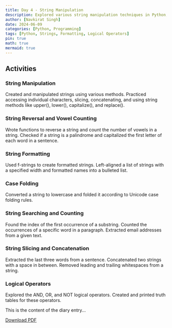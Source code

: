 ```yaml
---
title: Day 4 - String Manipulation
description: Explored various string manipulation techniques in Python, including string methods, formatting, and logical operators.
author: [Navkirat Singh]
date: 2024-06-09
categories: [Python, Programming]
tags: [Python, Strings, Formatting, Logical Operators]
pin: true
math: true
mermaid: true
---
```


## Activities

### String Manipulation

Created and manipulated strings using various methods.
Practiced accessing individual characters, slicing, concatenating, and using string methods like upper(), lower(), capitalize(), and replace().

### String Reversal and Vowel Counting

Wrote functions to reverse a string and count the number of vowels in a string.
Checked if a string is a palindrome and capitalized the first letter of each word in a sentence.

### String Formatting

Used f-strings to create formatted strings.
Left-aligned a list of strings with a specified width and formatted names into a bulleted list.

### Case Folding

Converted a string to lowercase and folded it according to Unicode case folding rules.

### String Searching and Counting

Found the index of the first occurrence of a substring.
Counted the occurrences of a specific word in a paragraph.
Extracted email addresses from a given text.

### String Slicing and Concatenation

Extracted the last three words from a sentence.
Concatenated two strings with a space in between.
Removed leading and trailing whitespaces from a string.

### Logical Operators

Explored the AND, OR, and NOT logical operators.
Created and printed truth tables for these operators.

This is the content of the diary entry...  

[Download PDF](/pdfs/2024-06-09-DAY4.pdf)
